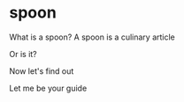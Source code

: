 # spoon


What is a spoon?
A spoon is a culinary article

Or is it?

Now let's find out

Let me be your guide
